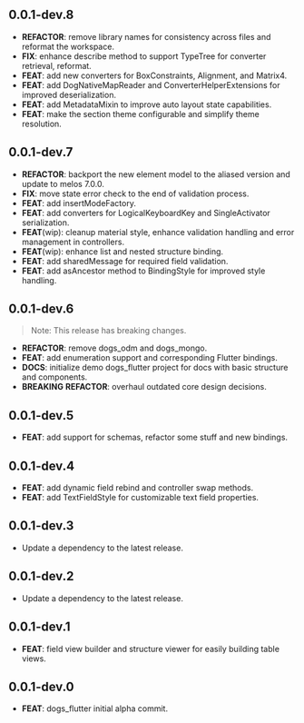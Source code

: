 ## 0.0.1-dev.8

 - **REFACTOR**: remove library names for consistency across files and reformat the workspace.
 - **FIX**: enhance describe method to support TypeTree for converter retrieval, reformat.
 - **FEAT**: add new converters for BoxConstraints, Alignment, and Matrix4.
 - **FEAT**: add DogNativeMapReader and ConverterHelperExtensions for improved deserialization.
 - **FEAT**: add MetadataMixin to improve auto layout state capabilities.
 - **FEAT**: make the section theme configurable and simplify theme resolution.

## 0.0.1-dev.7

 - **REFACTOR**: backport the new element model to the aliased version and update to melos 7.0.0.
 - **FIX**: move state error check to the end of validation process.
 - **FEAT**: add insertModeFactory.
 - **FEAT**: add converters for LogicalKeyboardKey and SingleActivator serialization.
 - **FEAT**(wip): cleanup material style, enhance validation handling and error management in controllers.
 - **FEAT**(wip): enhance list and nested structure binding.
 - **FEAT**: add sharedMessage for required field validation.
 - **FEAT**: add asAncestor method to BindingStyle for improved style handling.

## 0.0.1-dev.6

> Note: This release has breaking changes.

 - **REFACTOR**: remove dogs_odm and dogs_mongo.
 - **FEAT**: add enumeration support and corresponding Flutter bindings.
 - **DOCS**: initialize demo dogs_flutter project for docs with basic structure and components.
 - **BREAKING** **REFACTOR**: overhaul outdated core design decisions.

## 0.0.1-dev.5

 - **FEAT**: add support for schemas, refactor some stuff and new bindings.

## 0.0.1-dev.4

 - **FEAT**: add dynamic field rebind and controller swap methods.
 - **FEAT**: add TextFieldStyle for customizable text field properties.

## 0.0.1-dev.3

 - Update a dependency to the latest release.

## 0.0.1-dev.2

 - Update a dependency to the latest release.

## 0.0.1-dev.1

 - **FEAT**: field view builder and structure viewer for easily building table views.

## 0.0.1-dev.0
 - **FEAT**: dogs_flutter initial alpha commit.

